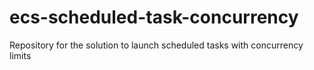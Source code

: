 # ecs-scheduled-task-concurrency
Repository for the solution to launch scheduled tasks with concurrency limits

